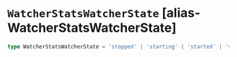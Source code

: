 # `WatcherStatsWatcherState` [alias-WatcherStatsWatcherState]
```typescript
type WatcherStatsWatcherState = 'stopped' | 'starting' | 'started' | 'stopping';
```
